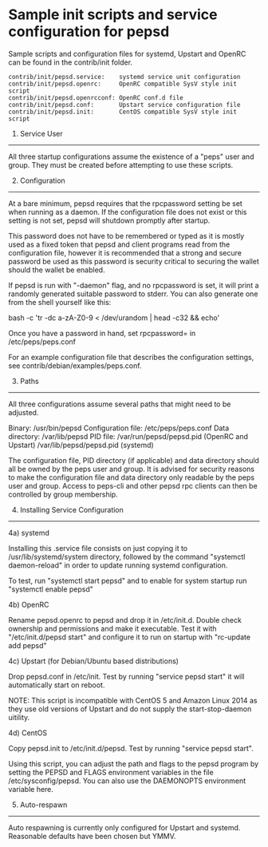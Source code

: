 Sample init scripts and service configuration for pepsd
==========================================================

Sample scripts and configuration files for systemd, Upstart and OpenRC
can be found in the contrib/init folder.

    contrib/init/pepsd.service:    systemd service unit configuration
    contrib/init/pepsd.openrc:     OpenRC compatible SysV style init script
    contrib/init/pepsd.openrcconf: OpenRC conf.d file
    contrib/init/pepsd.conf:       Upstart service configuration file
    contrib/init/pepsd.init:       CentOS compatible SysV style init script

1. Service User
---------------------------------

All three startup configurations assume the existence of a "peps" user
and group.  They must be created before attempting to use these scripts.

2. Configuration
---------------------------------

At a bare minimum, pepsd requires that the rpcpassword setting be set
when running as a daemon.  If the configuration file does not exist or this
setting is not set, pepsd will shutdown promptly after startup.

This password does not have to be remembered or typed as it is mostly used
as a fixed token that pepsd and client programs read from the configuration
file, however it is recommended that a strong and secure password be used
as this password is security critical to securing the wallet should the
wallet be enabled.

If pepsd is run with "-daemon" flag, and no rpcpassword is set, it will
print a randomly generated suitable password to stderr.  You can also
generate one from the shell yourself like this:

bash -c 'tr -dc a-zA-Z0-9 < /dev/urandom | head -c32 && echo'

Once you have a password in hand, set rpcpassword= in /etc/peps/peps.conf

For an example configuration file that describes the configuration settings,
see contrib/debian/examples/peps.conf.

3. Paths
---------------------------------

All three configurations assume several paths that might need to be adjusted.

Binary:              /usr/bin/pepsd
Configuration file:  /etc/peps/peps.conf
Data directory:      /var/lib/pepsd
PID file:            /var/run/pepsd/pepsd.pid (OpenRC and Upstart)
                     /var/lib/pepsd/pepsd.pid (systemd)

The configuration file, PID directory (if applicable) and data directory
should all be owned by the peps user and group.  It is advised for security
reasons to make the configuration file and data directory only readable by the
peps user and group.  Access to peps-cli and other pepsd rpc clients
can then be controlled by group membership.

4. Installing Service Configuration
-----------------------------------

4a) systemd

Installing this .service file consists on just copying it to
/usr/lib/systemd/system directory, followed by the command
"systemctl daemon-reload" in order to update running systemd configuration.

To test, run "systemctl start pepsd" and to enable for system startup run
"systemctl enable pepsd"

4b) OpenRC

Rename pepsd.openrc to pepsd and drop it in /etc/init.d.  Double
check ownership and permissions and make it executable.  Test it with
"/etc/init.d/pepsd start" and configure it to run on startup with
"rc-update add pepsd"

4c) Upstart (for Debian/Ubuntu based distributions)

Drop pepsd.conf in /etc/init.  Test by running "service pepsd start"
it will automatically start on reboot.

NOTE: This script is incompatible with CentOS 5 and Amazon Linux 2014 as they
use old versions of Upstart and do not supply the start-stop-daemon uitility.

4d) CentOS

Copy pepsd.init to /etc/init.d/pepsd. Test by running "service pepsd start".

Using this script, you can adjust the path and flags to the pepsd program by
setting the PEPSD and FLAGS environment variables in the file
/etc/sysconfig/pepsd. You can also use the DAEMONOPTS environment variable here.

5. Auto-respawn
-----------------------------------

Auto respawning is currently only configured for Upstart and systemd.
Reasonable defaults have been chosen but YMMV.
